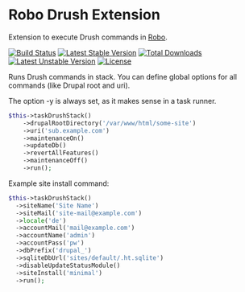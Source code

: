 # Robo Drush Extension

Extension to execute Drush commands in [Robo](https://github.com/Codegyre/Robo).

[![Build Status](https://travis-ci.org/boedah/robo-drush.svg?branch=master)](https://travis-ci.org/boedah/robo-drush) [![Latest Stable Version](https://poser.pugx.org/boedah/robo-drush/v/stable.png)](https://packagist.org/packages/boedah/robo-drush) [![Total Downloads](https://poser.pugx.org/boedah/robo-drush/downloads.png)](https://packagist.org/packages/boedah/robo-drush) [![Latest Unstable Version](https://poser.pugx.org/boedah/robo-drush/v/unstable.png)](https://packagist.org/packages/boedah/robo-drush) [![License](https://poser.pugx.org/boedah/robo-drush/license.png)](https://packagist.org/packages/boedah/robo-drush)

Runs Drush commands in stack. You can define global options for all commands (like Drupal root and uri).

The option -y is always set, as it makes sense in a task runner.

``` php
$this->taskDrushStack()
    ->drupalRootDirectory('/var/www/html/some-site')
    ->uri('sub.example.com')
    ->maintenanceOn()
    ->updateDb()
    ->revertAllFeatures()
    ->maintenanceOff()
    ->run();
```

Example site install command:

``` php
$this->taskDrushStack()
  ->siteName('Site Name')
  ->siteMail('site-mail@example.com')
  ->locale('de')
  ->accountMail('mail@example.com')
  ->accountName('admin')
  ->accountPass('pw')
  ->dbPrefix('drupal_')
  ->sqliteDbUrl('sites/default/.ht.sqlite')
  ->disableUpdateStatusModule()
  ->siteInstall('minimal')
  ->run();
```
